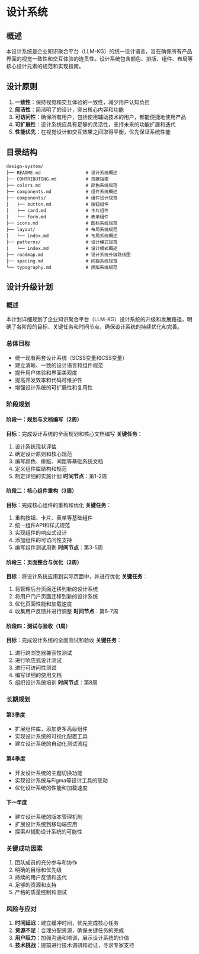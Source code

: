 # 设计系统

## 概述

本设计系统是企业知识聚合平台（LLM-KG）的统一设计语言，旨在确保所有产品界面的视觉一致性和交互体验的连贯性。设计系统包含颜色、排版、组件、布局等核心设计元素的规范和实现指南。

## 设计原则

1. **一致性**：保持视觉和交互体验的一致性，减少用户认知负担
2. **简洁性**：简洁明了的设计，突出核心内容和功能
3. **可访问性**：确保所有用户，包括使用辅助技术的用户，都能便捷地使用产品
4. **可扩展性**：设计系统应具有足够的灵活性，支持未来的功能扩展和迭代
5. **性能优先**：在视觉设计和交互效果之间取得平衡，优先保证系统性能

## 目录结构

```
design-system/
├── README.md                 # 设计系统概述
├── CONTRIBUTING.md           # 贡献指南
├── colors.md                 # 颜色系统规范
├── components.md             # 组件系统概述
├── components/               # 组件设计规范
│   ├── button.md             # 按钮组件
│   ├── card.md               # 卡片组件
│   └── form.md               # 表单组件
├── icons.md                  # 图标系统规范
├── layout/                   # 布局系统规范
│   └── index.md              # 布局系统概述
├── patterns/                 # 设计模式规范
│   └── index.md              # 设计模式概述
├── roadmap.md                # 设计系统升级路线图
├── spacing.md                # 间距系统规范
└── typography.md             # 排版系统规范
```

## 设计升级计划

### 概述
本计划详细规划了企业知识聚合平台（LLM-KG）设计系统的升级和发展路径，明确了各阶段的目标、关键任务和时间节点，确保设计系统的持续优化和完善。

### 总体目标
- 统一现有两套设计系统（SCSS变量和CSS变量）
- 建立清晰、一致的设计语言和组件规范
- 提升用户体验和界面美观度
- 提高开发效率和代码可维护性
- 增强设计系统的可扩展性和复用性

### 阶段规划

#### 阶段一：规划与文档编写（2周）
**目标**：完成设计系统的全面规划和核心文档编写
**关键任务**：
1. 设计系统现状评估
2. 确定设计原则和核心规范
3. 编写颜色、排版、间距等基础系统文档
4. 定义组件库结构和规范
5. 制定详细的实施计划
**时间节点**：第1-2周

#### 阶段二：核心组件重构（3周）
**目标**：完成核心组件的重构和优化
**关键任务**：
1. 重构按钮、卡片、表单等基础组件
2. 统一组件API和样式规范
3. 实现组件的响应式设计
4. 添加组件的可访问性支持
5. 编写组件测试用例
**时间节点**：第3-5周

#### 阶段三：页面整合与优化（2周）
**目标**：将设计系统应用到实际页面中，并进行优化
**关键任务**：
1. 将管理后台页面迁移到新的设计系统
2. 将用户门户页面迁移到新的设计系统
3. 优化页面性能和加载速度
4. 收集用户反馈并进行调整
**时间节点**：第6-7周

#### 阶段四：测试与验收（1周）
**目标**：完成设计系统的全面测试和验收
**关键任务**：
1. 进行跨浏览器兼容性测试
2. 进行响应式设计测试
3. 进行可访问性测试
4. 编写详细的使用文档
5. 组织设计系统培训
**时间节点**：第8周

### 长期规划

#### 第3季度
- 扩展组件库，添加更多高级组件
- 实现设计系统的可视化配置工具
- 建立设计系统的自动化测试流程

#### 第4季度
- 开发设计系统的主题切换功能
- 实现设计系统与Figma等设计工具的联动
- 优化设计系统的性能和加载速度

#### 下一年度
- 建立设计系统的版本管理机制
- 扩展设计系统到移动端应用
- 探索AI辅助设计系统的可能性

### 关键成功因素
1. 团队成员的充分参与和协作
2. 明确的目标和优先级
3. 持续的用户反馈和迭代
4. 足够的资源和支持
5. 严格的质量控制和测试

### 风险与应对
1. **时间延迟**：建立缓冲时间，优先完成核心任务
2. **资源不足**：合理分配资源，确保关键任务的完成
3. **用户阻力**：加强沟通和培训，展示设计系统的价值
4. **技术挑战**：提前进行技术调研和验证，寻求专家支持